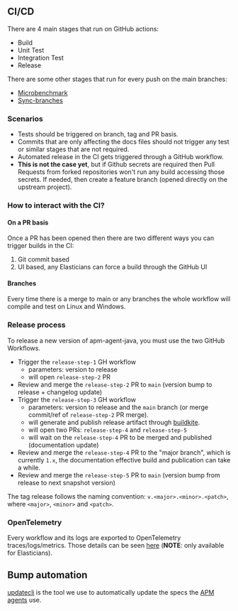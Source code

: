 ## CI/CD

There are 4 main stages that run on GitHub actions:

* Build
* Unit Test
* Integration Test
* Release

There are some other stages that run for every push on the main branches:

* [Microbenchmark](./microbenchmark.yml)
* [Sync-branches](./sync-branches.yml)

### Scenarios

* Tests should be triggered on branch, tag and PR basis.
* Commits that are only affecting the docs files should not trigger any test or similar stages that are not required.
* Automated release in the CI gets triggered through a GitHub workflow.
* **This is not the case yet**, but if Github secrets are required then Pull Requests from forked repositories won't run any build accessing those secrets. If needed, then create a feature branch (opened directly on the upstream project).

### How to interact with the CI?

#### On a PR basis

Once a PR has been opened then there are two different ways you can trigger builds in the CI:

1. Git commit based
1. UI based, any Elasticians can force a build through the GitHub UI

#### Branches

Every time there is a merge to main or any branches the whole workflow will compile and test on Linux and Windows.

### Release process

To release a new version of apm-agent-java, you must use the two GitHub Workflows.
- Trigger the `release-step-1` GH workflow
  - parameters: version to release
  - will open `release-step-2` PR
- Review and merge the `release-step-2` PR to `main` (version bump to release + changelog update)
- Trigger the `release-step-3` GH workflow
  - parameters: version to release and the `main` branch (or merge commit/ref of `release-step-2` PR merge).
  - will generate and publish release artifact through [buildkite](../../.buildkite/README.md).
  - will open two PRs: `release-step-4` and `release-step-5`
  - will wait on the `release-step-4` PR to be merged and published (documentation update)
- Review and merge the `release-step-4` PR to the "major branch", which is currently `1.x`, the documentation effective build and publication can take a while.
- Review and merge the `release-step-5` PR to `main` (version bump from release to next snapshot version)

The tag release follows the naming convention: `v.<major>.<minor>.<patch>`, where `<major>`, `<minor>` and `<patch>`.

### OpenTelemetry

Every workflow and its logs are exported to OpenTelemetry traces/logs/metrics. Those details can be seen [here](https://ela.st/oblt-ci-cd-stats) (**NOTE**: only available for Elasticians).

## Bump automation

[updatecli](https://www.updatecli.io/) is the tool we use to automatically update the specs
the [APM agents](./updatecli.yml) use.

